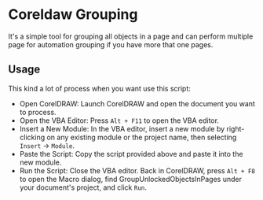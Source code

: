 # Coreldaw Grouping

It's a simple tool for grouping all objects in a page and can perform 
multiple page for automation grouping if you have more that one
pages.

## Usage

This kind a lot of process when you want use this script:

- Open CorelDRAW: Launch CorelDRAW and open the document you want to process.
- Open the VBA Editor: Press `Alt + F11` to open the VBA editor.
- Insert a New Module: In the VBA editor, insert a new module by right-clicking on any existing module or the project name, then selecting `Insert` -> `Module`.
- Paste the Script: Copy the script provided above and paste it into the new module.
- Run the Script: Close the VBA editor. Back in CorelDRAW, press `Alt + F8` to open the Macro dialog, find GroupUnlockedObjectsInPages under your document's project, and click `Run`.